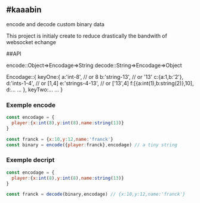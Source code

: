 #kaaabin
-----
encode and decode custom binary data

This project is initialy create to reduce drastically the bandwith of websocket echange

##API

encode::Object=>Encodage=>String
decode::String=>Encodage=>Object

Encodage::{
  keyOne:{
    a:'int-8', // or 8
    b:'string-13', // or '13'
    c:{a:1,b:'2'},
    d:'ints-1-4', // or [1,4]
    e:'strings-4-13', // or ['13',4]
    f:[{a:int(1),b:string(2)},10],
    d:...
    ...
  },
  keyTwo:...
  ...
}

### Exemple encode

````js
const encodage = {
  player:{x:int(8),y:int(8),name:string(13)}
}

const franck = {x:10,y:12,name:'franck'}
const binary = encode({player:franck},encodage) // a tiny string
````

### Exemple decript

````js
const encodage = {
  player:{x:int(8),y:int(8),name:string(13)}
}

const franck = decode(binary,encodage) // {x:10,y:12,name:'franck'}
````
